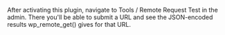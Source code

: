 After activating this plugin, navigate to Tools / Remote Request Test in the admin.
There you'll be able to submit a URL and see the JSON-encoded results wp_remote_get()
gives for that URL.
